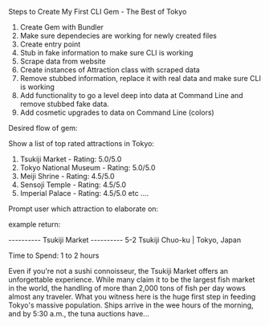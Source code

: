 Steps to Create My First CLI Gem - The Best of Tokyo

1. Create Gem with Bundler 
2. Make sure dependecies are working for newly created files
3. Create entry point
4. Stub in fake information to make sure CLI is working
5. Scrape data from website 
6. Create instances of Attraction class with scraped data 
7. Remove stubbed information, replace it with real data and make sure CLI is working
8. Add functionality to go a level deep into data at Command Line and remove stubbed fake data. 
9. Add cosmetic upgrades to data on Command Line (colors)


Desired flow of gem:

Show a list of top rated attractions in Tokyo:

1. Tsukiji Market - Rating: 5.0/5.0
2. Tokyo National Museum - Rating: 5.0/5.0
3. Meiji Shrine - Rating: 4.5/5.0
4. Sensoji Temple - Rating: 4.5/5.0
5. Imperial Palace - Rating: 4.5/5.0
etc
....

Prompt user which attraction to elaborate on:

example return:

---------- Tsukiji Market ----------
5-2 Tsukiji Chuo-ku   | Tokyo, Japan

Time to Spend: 1 to 2 hours

Even if you're not a sushi connoisseur, the Tsukiji Market offers an unforgettable experience. While many claim it to be the largest fish market in the world, the handling of more than 2,000 tons of fish per day wows almost any traveler. What you witness here is the huge first step in feeding Tokyo's massive population. Ships arrive in the wee hours of the morning, and by 5:30 a.m., the tuna auctions have...



